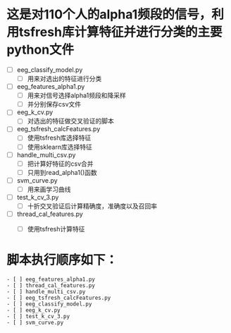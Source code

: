 # 这是对110个人的alpha1频段的信号，利用tsfresh库计算特征并进行分类的主要python文件
- [ ] eeg_classify_model.py
    - [ ] 用来对选出的特征进行分类
- [ ] eeg_features_alpha1.py
    - [ ] 用来对信号选择alpha1频段和降采样
    - [ ] 并分别保存csv文件
- [ ] eeg_k_cv.py
    - [ ] 对选出的特征做交叉验证的脚本
 - [ ] eeg_tsfresh_calcFeatures.py
    - [ ] 使用tsfresh库选择特征
    - [ ] 使用sklearn库选择特征
 - [ ] handle_multi_csv.py
    - [ ] 把计算好特征的csv合并
    - [ ] 只用到read_alpha1()函数
 - [ ] svm_curve.py
    - [ ] 用来画学习曲线
 - [ ] test_k_cv_3.py
    - [ ] 十折交叉验证后计算精确度，准确度以及召回率
 - [ ] thread_cal_features.py
    - [ ] 使用tsfresh计算特征
 
    
 #    脚本执行顺序如下：
    - [ ] eeg_features_alpha1.py
    - [ ] thread_cal_features.py
    - [ ] handle_multi_csv.py
    - [ ] eeg_tsfresh_calcFeatures.py
    - [ ] eeg_classify_model.py
    - [ ] eeg_k_cv.py
    - [ ] test_k_cv_3.py
    - [ ] svm_curve.py
